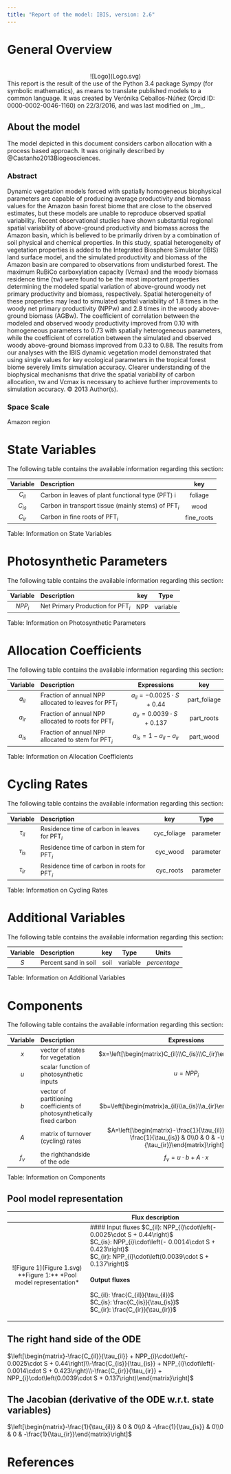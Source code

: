 ```yaml
---
title: "Report of the model: IBIS, version: 2.6"
---
```


# General Overview

<br>
<center>
![Logo](Logo.svg)
</center>
This report is the result of the use of the Python 3.4 package Sympy (for symbolic mathematics), as means to translate published models to a common language. It was created by Verónika Ceballos-Núñez (Orcid ID: 0000-0002-0046-1160) on 22/3/2016, and was last modified on _lm_.

## About the model
The model depicted in this document considers carbon allocation with a process based approach. It was originally described by @Castanho2013Biogeosciences.  

### Abstract
Dynamic vegetation models forced with spatially homogeneous biophysical parameters are capable of producing average productivity and biomass values for the Amazon basin forest biome that are close to the observed estimates, but these models are unable to reproduce observed spatial variability. Recent observational studies have shown substantial regional spatial variability of above-ground productivity and biomass across the Amazon basin, which is believed to be primarily driven by a combination of soil physical and chemical properties. In this study, spatial heterogeneity of vegetation properties is added to the Integrated Biosphere Simulator (IBIS) land surface model, and the simulated productivity and biomass of the Amazon basin are compared to observations from undisturbed forest. The maximum RuBiCo carboxylation capacity (Vcmax) and the woody biomass residence time (τw) were found to be the most important properties determining the modeled spatial variation of above-ground woody net primary productivity and biomass, respectively. Spatial heterogeneity of these properties may lead to simulated spatial variability of 1.8 times in the woody net primary productivity (NPPw) and 2.8 times in the woody above-ground biomass (AGBw). The coefficient of correlation between the modeled and observed woody productivity improved from 0.10 with homogeneous parameters to 0.73 with spatially heterogeneous parameters, while the coefficient of correlation between the simulated and observed woody above-ground biomass improved from 0.33 to 0.88. The results from our analyses with the IBIS dynamic vegetation model demonstrated that using single values for key ecological parameters in the tropical forest biome severely limits simulation accuracy. Clearer understanding of the biophysical mechanisms that drive the spatial variability of carbon allocation, τw and Vcmax is necessary to achieve further improvements to simulation accuracy. © 2013 Author(s).

### Space Scale
Amazon region

# State Variables
The following table contains the available information regarding this section:

Variable|Description|key
:-----:|:-----|:-----:
$C_{il}$|Carbon in leaves of plant functional type (PFT) i|foliage
$C_{is}$|Carbon in transport tissue (mainly stems) of PFT$_i$|wood
$C_{ir}$|Carbon in fine roots of PFT$_i$|fine_roots

Table: Information on State Variables

# Photosynthetic Parameters
The following table contains the available information regarding this section:

Variable|Description|key|Type
:-----:|:-----|:-----:|:-----:
$NPP_{i}$|Net Primary Production for PFT$_i$|NPP|variable

Table: Information on Photosynthetic Parameters

# Allocation Coefficients
The following table contains the available information regarding this section:

Variable|Description|Expressions|key
:-----:|:-----|:-----:|:-----:
$a_{il}$|Fraction of annual NPP allocated to leaves for PFT$_i$|$a_{il}=- 0.0025\cdot S+0.44$|part_foliage
$a_{ir}$|Fraction of annual NPP allocated to roots for PFT$_i$|$a_{ir}=0.0039\cdot S+0.137$|part_roots
$a_{is}$|Fraction of annual NPP allocated to stem for PFT$_i$|$a_{is}=1-a_{il}-a_{ir}$|part_wood

Table: Information on Allocation Coefficients

# Cycling Rates
The following table contains the available information regarding this section:

Variable|Description|key|Type
:-----:|:-----|:-----:|:-----:
$\tau_{il}$|Residence time of carbon in leaves for PFT$_i$|cyc_foliage|parameter
$\tau_{is}$|Residence time of carbon in stem for PFT$_i$|cyc_wood|parameter
$\tau_{ir}$|Residence time of carbon in roots for PFT$_i$|cyc_roots|parameter

Table: Information on Cycling Rates

# Additional Variables
The following table contains the available information regarding this section:

Variable|Description|key|Type|Units
:-----:|:-----|:-----:|:-----:|:-----:
$S$|Percent sand in soil|soil|variable|$percentage$

Table: Information on Additional Variables

# Components
The following table contains the available information regarding this section:

Variable|Description|Expressions|key
:-----:|:-----|:-----:|:-----:
$x$|vector of states for vegetation|$x=\left[\begin{matrix}C_{il}\\C_{is}\\C_{ir}\end{matrix}\right]$|state_vector
$u$|scalar function of photosynthetic inputs|$u=NPP_{i}$|scalar_func_phot
$b$|vector of partitioning coefficients of photosynthetically fixed carbon|$b=\left[\begin{matrix}a_{il}\\a_{is}\\a_{ir}\end{matrix}\right]$|part_coeff
$A$|matrix of turnover (cycling) rates|$A=\left[\begin{matrix}-\frac{1}{\tau_{il}} & 0 & 0\\0 & -\frac{1}{\tau_{is}} & 0\\0 & 0 & -\frac{1}{\tau_{ir}}\end{matrix}\right]$|cyc_matrix
$f_{v}$|the righthandside of the ode|$f_{v}=u\cdot b+A\cdot x$|state_vector_derivative

Table: Information on Components


## Pool model representation
<table><thead><tr><th></th><th>Flux description</th></tr></thead><tbody><tr><td align=center, style='vertical-align: middle'>
<br>
<center>
![Figure 1](Figure 1.svg)<br>**Figure 1:** *Pool model representation*<br>
</center>
</td><td align=left style='vertical-align: middle'>
#### Input fluxes
$C_{il}: NPP_{i}\cdot\left(- 0.0025\cdot S + 0.44\right)$ <br>$C_{is}: NPP_{i}\cdot\left(- 0.0014\cdot S + 0.423\right)$ <br>$C_{ir}: NPP_{i}\cdot\left(0.0039\cdot S + 0.137\right)$ <br>

#### Output fluxes
$C_{il}: \frac{C_{il}}{\tau_{il}}$ <br>$C_{is}: \frac{C_{is}}{\tau_{is}}$ <br>$C_{ir}: \frac{C_{ir}}{\tau_{ir}}$ <br></td></tr></tbody></table>
## The right hand side of the ODE
$\left[\begin{matrix}-\frac{C_{il}}{\tau_{il}} + NPP_{i}\cdot\left(- 0.0025\cdot S + 0.44\right)\\-\frac{C_{is}}{\tau_{is}} + NPP_{i}\cdot\left(- 0.0014\cdot S + 0.423\right)\\-\frac{C_{ir}}{\tau_{ir}} + NPP_{i}\cdot\left(0.0039\cdot S + 0.137\right)\end{matrix}\right]$

## The Jacobian (derivative of the ODE w.r.t. state variables)
$\left[\begin{matrix}-\frac{1}{\tau_{il}} & 0 & 0\\0 & -\frac{1}{\tau_{is}} & 0\\0 & 0 & -\frac{1}{\tau_{ir}}\end{matrix}\right]$


# References
